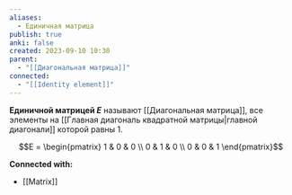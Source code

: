 ```yaml
---
aliases:
  - Единичная матрица
publish: true
anki: false
created: 2023-09-10 10:30
parent:
  - "[[Диагональная матрица]]"
connected:
  - "[[Identity element]]"
---
```


**Единичной матрицей $E$** называют [[Диагональная матрица]], все элементы на [[Главная диагональ квадратной матрицы|главной диагонали]]  которой равны 1.

$$E = \begin{pmatrix} 1 & 0 & 0 \\ 0 & 1 & 0 \\ 0 & 0 & 1 \end{pmatrix}$$




**Connected with:**
- [[Matrix]]



